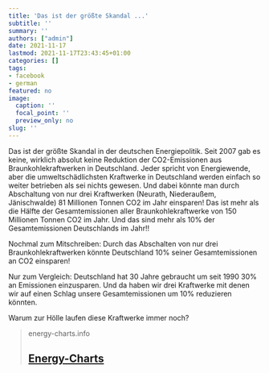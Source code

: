 ```yaml
---
title: 'Das ist der größte Skandal ...'
subtitle: ''
summary: ''
authors: ["admin"]
date: 2021-11-17
lastmod: 2021-11-17T23:43:45+01:00
categories: []
tags:
- facebook
- german
featured: no
image:
  caption: ''
  focal_point: ''
  preview_only: no
slug: ''
---
```

Das ist der größte Skandal in der deutschen Energiepolitik. Seit 2007 gab es keine, wirklich absolut keine Reduktion der CO2-Emissionen aus Braunkohlekraftwerken in Deutschland. Jeder spricht von Energiewende, aber die umweltschädlichsten Kraftwerke in Deutschland werden einfach so weiter betrieben als sei nichts gewesen. Und dabei könnte man durch Abschaltung von nur drei Kraftwerken (Neurath, Niederaußem, Jänischwalde) 81 Millionen Tonnen CO2 im Jahr einsparen! Das ist mehr als die Hälfte der Gesamtemissionen aller Braunkohlekraftwerke von 150 Millionen Tonnen CO2 im Jahr. Und das sind mehr als 10% der Gesamtemissionen Deutschlands im Jahr!! 

Nochmal zum Mitschreiben: Durch das Abschalten von nur drei Braunkohlekraftwerken könnte Deutschland 10% seiner Gesamtemissionen an CO2 einsparen! 

Nur zum Vergleich: Deutschland hat 30 Jahre gebraucht um seit 1990 30% an Emissionen einzusparen. Und da haben wir drei Kraftwerke mit denen wir auf einen Schlag unsere Gesamtemissionen um 10% reduzieren könnten.

Warum zur Hölle laufen diese Kraftwerke immer noch?
> energy-charts.info
> ## [Energy-Charts](https://energy-charts.info/charts/emissions/chart.htm?l=de&c=DE&year=-1&source=lignite)
>


